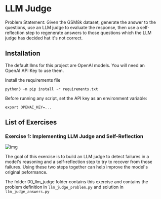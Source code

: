 # LLM Judge 

Problem Statement: Given the GSM8k dataset, generate the answer to the questions, 
use an LLM judge to evaluate the response, 
then use a self-reflection step to regenerate answers to those questions 
which the LLM judge has decided hat it's not correct.

## Installation

The default llms for this project are OpenAI models. You will need an OpenAI API Key to use them. 

Install the requirements file

```python3 -m pip install -r requirements.txt```

Before running any script, set the API key as an environment variable:

```export OPENAI_KEY=...```

## List of Exercises 

### Exercise 1: Implementing LLM Judge and Self-Reflection

![img](media/00_llm_judge.png)

The goal of this exercise is to build an LLM judge to detect failures in a model's reasoning and a self-reflection step to try to recover from those failures. Using these two steps together can help improve the model's original peformance.

The folder 00_llm_judge folder contains this exercise and contains the problem definition in `llm_judge_problem.py` and solution in `llm_judge_answers.py`
